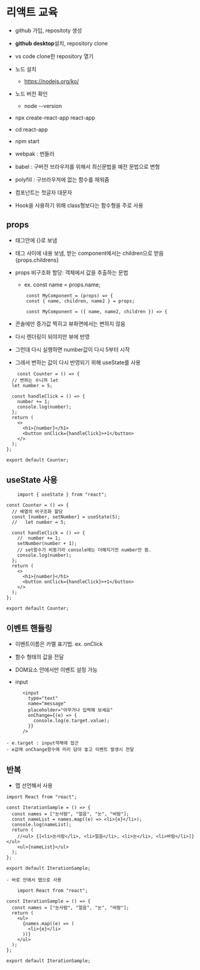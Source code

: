 # 리액트 교육

- github 가입, repositoty 생성
- **github desktop**설치, repository clone
- vs code clone한 repository 열기

- 노드 설치
  - https://nodejs.org/ko/
- 노드 버전 확인
  - node --version
- npx create-react-app react-app
- cd react-app
- npm start

- webpak : 번들러
- babel : 구버전 브라우저를 위해서 최신문법을 예전 문법으로 변형
- polyfill : 구브라우저에 없는 함수를 채워줌

- 컴포넌트는 첫글자 대문자

- Hook을 사용하기 위해 class형보다는 함수형을 주로 사용

## props

- 태그안에 {}로 보냄
- 태그 사이에 내용 보냄, 받는 component에서는 children으로 받음 {props.childrens}
- props 비구조화 할당: 객체에서 값을 추출하는 문법

  - ex. const name = props.name;

  ```
      const MyComponent = (props) => {
      const { name, children, name2 } = props;
  ```

  ```
      const MyComponent = ({ name, name2, children }) => {
  ```

- 콘솔에만 증가값 찍히고 뷰화면에서는 변하지 않음
- 다시 렌더링이 되야지만 뷰에 반영
- 그런데 다시 실행하면 number값이 다시 5부터 시작
- 그래서 변하는 값이 다시 반영되기 위해 useState를 사용

```
    const Counter = () => {
  // 변하는 수니까 let
  let number = 5;

  const handleClick = () => {
    number += 1;
    console.log(number);
  };
  return (
    <>
      <h1>{number}</h1>
      <button onClick={handleClick}>+1</button>
    </>
  );
};

export default Counter;
```

## useState 사용

```
    import { useState } from "react";

const Counter = () => {
  // 배열의 비구조화 할당
  const [number, setNumber] = useState(5);
  //   let number = 5;

  const handleClick = () => {
    //  number += 1;
    setNumber(number + 1);
    // set함수가 비동기라 console에는 더해지기전 number만 뜸.
    console.log(number);
  };
  return (
    <>
      <h1>{number}</h1>
      <button onClick={handleClick}>+1</button>
    </>
  );
};

export default Counter;

```

## 이벤트 핸들링

- 이벤트이름은 카멜 표기법. ex. onClick
- 함수 형태의 값을 전달
- DOM요소 안에서만 이벤트 설정 가능

- input

```
      <input
        type="text"
        name="message"
        placeholder="아무거나 입력해 보세요"
        onChange={(e) => {
          console.log(e.target.value);
        }}
      />
```

    - e.target : input객체에 접근
    - e값에 onChange함수에 미리 담아 놓고 이벤트 발생시 전달

## 반복

- 맵 선언해서 사용

```
import React from "react";

const IterationSample = () => {
  const names = ["눈사람", "얼음", "눈", "바람"];
  const nameList = names.map((e) => <li>{e}</li>);
  console.log(nameList);
  return (
    //<ul> {[<li>눈사람</li>, <li>얼음</li>, <li>눈</li>, <li>바람</li>]} </ul>
    <ul>{nameList}</ul>
  );
};

export default IterationSample;

```

    - 바로 안에서 맵으로 사용

```
    import React from "react";

const IterationSample = () => {
  const names = ["눈사람", "얼음", "눈", "바람"];
  return (
    <ul>
      {names.map((e) => (
        <li>{e}</li>
      ))}
    </ul>
  );
};

export default IterationSample;

```
